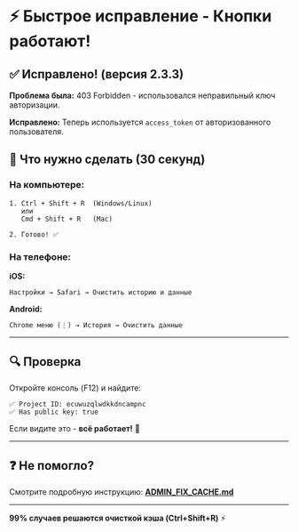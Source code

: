 # ⚡ Быстрое исправление - Кнопки работают!

## ✅ Исправлено! (версия 2.3.3)

**Проблема была:** 403 Forbidden - использовался неправильный ключ авторизации.

**Исправлено:** Теперь используется `access_token` от авторизованного пользователя.

## 🔄 Что нужно сделать (30 секунд)

### На компьютере:
```
1. Ctrl + Shift + R  (Windows/Linux)
   или
   Cmd + Shift + R   (Mac)

2. Готово! ✅
```

### На телефоне:

**iOS:**
```
Настройки → Safari → Очистить историю и данные
```

**Android:**
```
Chrome меню (⋮) → История → Очистить данные
```

---

## 🔍 Проверка

Откройте консоль (F12) и найдите:
```
✅ Project ID: ecuwuzqlwdkkdncampnc
✅ Has public key: true
```

Если видите это - **всё работает!** 🎉

---

## ❓ Не помогло?

Смотрите подробную инструкцию: **[ADMIN_FIX_CACHE.md](./ADMIN_FIX_CACHE.md)**

---

**99% случаев решаются очисткой кэша (Ctrl+Shift+R)** ⚡
